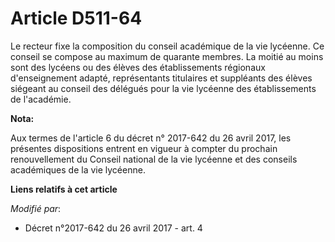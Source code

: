 # Article D511-64

Le recteur fixe la composition du conseil académique de la vie lycéenne. Ce conseil se compose au maximum de quarante
membres. La moitié au moins sont des lycéens ou des élèves des établissements régionaux d'enseignement adapté,
représentants titulaires et suppléants des élèves siégeant au conseil des délégués pour la vie lycéenne des établissements de
l'académie.

**Nota:**

Aux termes de l'article 6 du décret n° 2017-642 du 26 avril 2017, les présentes dispositions entrent en vigueur à compter du
prochain renouvellement du Conseil national de la vie lycéenne et des conseils académiques de la vie lycéenne.

**Liens relatifs à cet article**

_Modifié par_:

  - Décret n°2017-642 du 26 avril 2017 - art. 4
